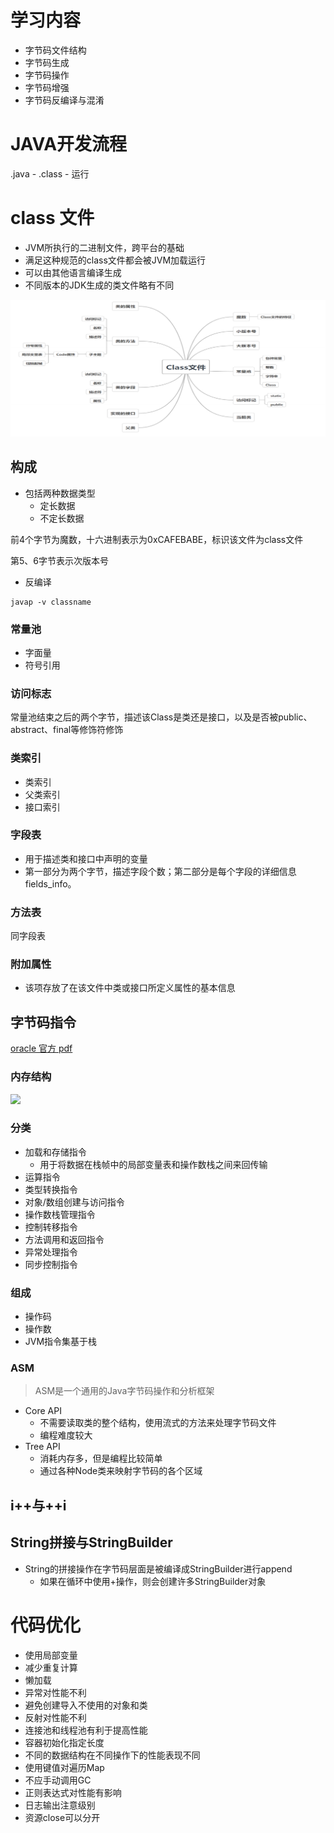 
# 学习内容

- 字节码文件结构
- 字节码生成
- 字节码操作
- 字节码增强
- 字节码反编译与混淆


# JAVA开发流程

.java - .class - 运行

# class 文件

- JVM所执行的二进制文件，跨平台的基础
- 满足这种规范的class文件都会被JVM加载运行
- 可以由其他语言编译生成
- 不同版本的JDK生成的类文件略有不同

![批注 2019-12-20 144534](/assets/批注%202019-12-20%20144534.png)

## 构成

- 包括两种数据类型
  - 定长数据
  - 不定长数据

前4个字节为魔数，十六进制表示为0xCAFEBABE，标识该文件为class文件

第5、6字节表示次版本号

- 反编译

```shell
javap -v classname
```

### 常量池

- 字面量
- 符号引用

### 访问标志

常量池结束之后的两个字节，描述该Class是类还是接口，以及是否被public、abstract、final等修饰符修饰

### 类索引

- 类索引
- 父类索引
- 接口索引

### 字段表

- 用于描述类和接口中声明的变量
- 第一部分为两个字节，描述字段个数；第二部分是每个字段的详细信息fields_info。

### 方法表

同字段表

### 附加属性

- 该项存放了在该文件中类或接口所定义属性的基本信息

## 字节码指令

[oracle 官方 pdf](https://docs.oracle.com/javase/specs/jvms/se13/jvms13.pdf)

### 内存结构

![](http://blog.cheyo.net/static/file/jvm_memory.png)

### 分类

- 加载和存储指令
  -  用于将数据在栈帧中的局部变量表和操作数栈之间来回传输
- 运算指令
- 类型转换指令
- 对象/数组创建与访问指令
- 操作数栈管理指令
- 控制转移指令
- 方法调用和返回指令
- 异常处理指令
- 同步控制指令

### 组成

- 操作码
- 操作数
- JVM指令集基于栈

### ASM

>ASM是一个通用的Java字节码操作和分析框架

- Core API
  - 不需要读取类的整个结构，使用流式的方法来处理字节码文件
  - 编程难度较大
- Tree API
  - 消耗内存多，但是编程比较简单
  - 通过各种Node类来映射字节码的各个区域

## i++与++i

## String拼接与StringBuilder

- String的拼接操作在字节码层面是被编译成StringBuilder进行append
    - 如果在循环中使用+操作，则会创建许多StringBuilder对象

# 代码优化

- 使用局部变量
- 减少重复计算
- 懒加载
- 异常对性能不利
- 避免创建导入不使用的对象和类
- 反射对性能不利
- 连接池和线程池有利于提高性能
- 容器初始化指定长度
- 不同的数据结构在不同操作下的性能表现不同
- 使用键值对遍历Map
- 不应手动调用GC
- 正则表达式对性能有影响
- 日志输出注意级别
- 资源close可以分开

